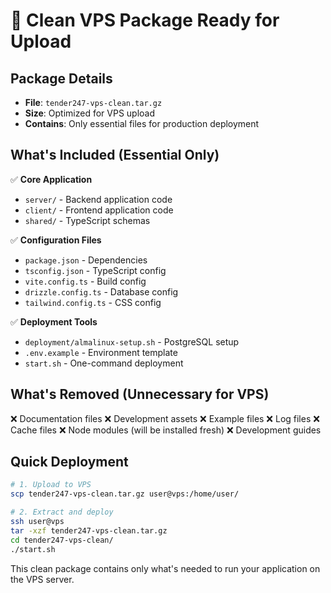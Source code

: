 # 🧹 Clean VPS Package Ready for Upload

## Package Details
- **File**: `tender247-vps-clean.tar.gz`
- **Size**: Optimized for VPS upload
- **Contains**: Only essential files for production deployment

## What's Included (Essential Only)
✅ **Core Application**
- `server/` - Backend application code
- `client/` - Frontend application code  
- `shared/` - TypeScript schemas

✅ **Configuration Files**
- `package.json` - Dependencies
- `tsconfig.json` - TypeScript config
- `vite.config.ts` - Build config
- `drizzle.config.ts` - Database config
- `tailwind.config.ts` - CSS config

✅ **Deployment Tools**
- `deployment/almalinux-setup.sh` - PostgreSQL setup
- `.env.example` - Environment template
- `start.sh` - One-command deployment

## What's Removed (Unnecessary for VPS)
❌ Documentation files
❌ Development assets
❌ Example files
❌ Log files
❌ Cache files
❌ Node modules (will be installed fresh)
❌ Development guides

## Quick Deployment
```bash
# 1. Upload to VPS
scp tender247-vps-clean.tar.gz user@vps:/home/user/

# 2. Extract and deploy
ssh user@vps
tar -xzf tender247-vps-clean.tar.gz
cd tender247-vps-clean/
./start.sh
```

This clean package contains only what's needed to run your application on the VPS server.